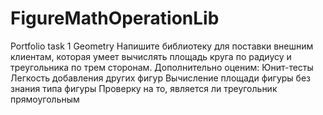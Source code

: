 # FigureMathOperationLib
Portfolio task 1
Geometry Напишите библиотеку для поставки внешним клиентам, которая умеет вычислять площадь круга по радиусу и треугольника по трем сторонам. Дополнительно оценим: Юнит-тесты Легкость добавления других фигур Вычисление площади фигуры без знания типа фигуры Проверку на то, является ли треугольник прямоугольным
